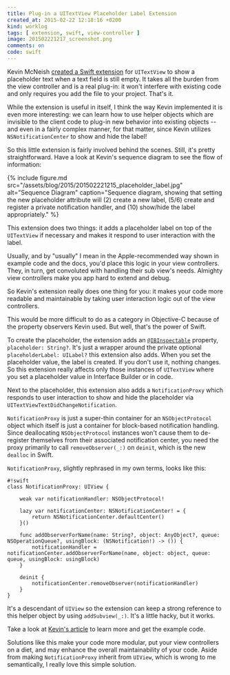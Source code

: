 ```yaml
---
title: Plug-in a UITextView Placeholder Label Extension
created_at: 2015-02-22 12:18:16 +0200
kind: worklog
tags: [ extension, swift, view-controller ]
image: 201502221217_screenshot.png
comments: on
code: swift
---
```


Kevin McNeish [created a Swift extension][tut] for `UITextView` to show a placeholder text when a text field is still empty. It takes all the burden from the view controller and is a real plug-in: it won't interfere with existing code and only requires you add the file to your project. That's it.

While the extension is useful in itself, I think the way Kevin implemented it is even more interesting: we can learn how to use helper objects which are invisible to the client code to plug-in new behavior into existing objects -- and even in a fairly complex manner, for that matter, since Kevin utilizes `NSNotificationCenter` to show and hide the label!

So this little extension is fairly involved behind the scenes. Still, it's pretty straightforward. Have a look at Kevin's sequence diagram to see the flow of information:

{% include figure.md src="/assets/blog/2015/201502221215_placeholder_label.jpg" alt="Sequence Diagram" caption="Sequence diagram, showing that setting the new placeholder attribute will (2) create a new label, (5/6) create and register a private notification handler, and (10) show/hide the label appropriately." %}

This extension does two things: it adds a placeholder label on top of the `UITextView` if necessary and makes it respond to user interaction with the label.

Usually, and by "usually" I mean in the Apple-recommended way shown in example code and the docs, you'd place this logic in your view controllers. They, in turn, get convoluted with handling their sub view's needs. Almighty view controllers make you app hard to extend and debug.

So Kevin's extension really does one thing for you: it makes your code more readable and maintainable by taking user interaction logic out of the view controllers.

This would be more difficult to do as a category in Objective-C because of the property observers Kevin used. But well, that's the power of Swift.

To create the placeholder, the extension adds an [`@IBInspectable`][inspectable] property, `placeholder: String?`. It's just a wrapper around the private optional `placeholderLabel: UILabel?` this extension also adds. When you set the placeholder value, the label is created. If you don't use it, nothing changes. So this extension really affects only those instances of `UITextView` where you set a placeholder value in Interface Builder or in code.

Next to the placeholder, this extension also adds a `NotificationProxy` which responds to user interaction to show and hide the placeholder via `UITextViewTextDidChangeNotification`.

`NotificationProxy` is just a super-thin container for an `NSObjectProtocol` object which itself is just a container for block-based notification handling. Since deallocating `NSObjectProtocol` instances won't cause them to de-register themselves from their associated notification center, you need the proxy primarily to call `removeObserver(_:)` on `deinit`, which is the new `dealloc` in Swift.

`NotificationProxy`, slightly rephrased in my own terms, looks like this:

    #!swift
    class NotificationProxy: UIView {
        
        weak var notificationHandler: NSObjectProtocol!
        
        lazy var notificationCenter: NSNotificationCenter! = {
            return NSNotificationCenter.defaultCenter()
        }()
        
        func addObserverForName(name: String?, object: AnyObject?, queue: NSOperationQueue?, usingBlock: (NSNotification!) -> ()) {
            notificationHandler = notificationCenter.addObserverForName(name, object: object, queue: queue, usingBlock: usingBlock)
        }
    
        deinit {
            notificationCenter.removeObserver(notificationHandler)
        }
    }

It's a descendant of `UIView` so the extension can keep a strong reference to this helper object by using `addSubview(_:)`. It's a little hacky, but it works.

Take a look at [Kevin's article][tut] to learn more and get the example code.

Solutions like this make your code more modular, put your view controllers on a diet, and may enhance the overall maintainability of your code. Aside from making `NotificationProxy` inherit from `UIView`, which is wrong to me semantically, I really love this simple solution.

[tut]: http://www.iphonelife.com/blog/31369/swift-programming-101-creating-self-registering-swift-ui-controls
[inspectable]: https://developer.apple.com/library/ios/recipes/xcode_help-IB_objects_media/chapters/CreatingaLiveViewofaCustomObject.html
